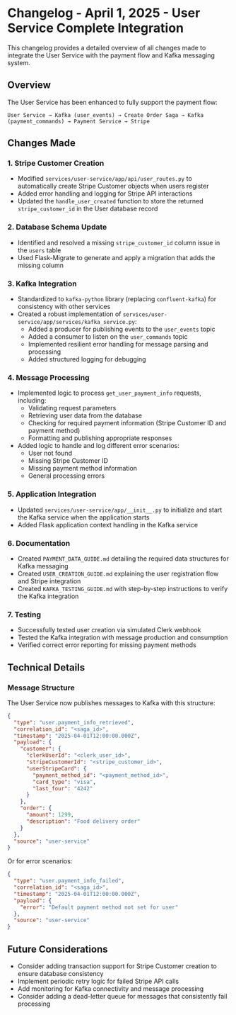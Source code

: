 # Changelog - April 1, 2025 - User Service Complete Integration

This changelog provides a detailed overview of all changes made to integrate the User Service with the payment flow and Kafka messaging system.

## Overview

The User Service has been enhanced to fully support the payment flow:

```
User Service → Kafka (user_events) → Create Order Saga → Kafka (payment_commands) → Payment Service → Stripe
```

## Changes Made

### 1. Stripe Customer Creation
- Modified `services/user-service/app/api/user_routes.py` to automatically create Stripe Customer objects when users register
- Added error handling and logging for Stripe API interactions
- Updated the `handle_user_created` function to store the returned `stripe_customer_id` in the User database record

### 2. Database Schema Update
- Identified and resolved a missing `stripe_customer_id` column issue in the `users` table
- Used Flask-Migrate to generate and apply a migration that adds the missing column

### 3. Kafka Integration
- Standardized to `kafka-python` library (replacing `confluent-kafka`) for consistency with other services
- Created a robust implementation of `services/user-service/app/services/kafka_service.py`:
  - Added a producer for publishing events to the `user_events` topic
  - Added a consumer to listen on the `user_commands` topic
  - Implemented resilient error handling for message parsing and processing
  - Added structured logging for debugging

### 4. Message Processing
- Implemented logic to process `get_user_payment_info` requests, including:
  - Validating request parameters
  - Retrieving user data from the database
  - Checking for required payment information (Stripe Customer ID and payment method)
  - Formatting and publishing appropriate responses
- Added logic to handle and log different error scenarios:
  - User not found
  - Missing Stripe Customer ID
  - Missing payment method information
  - General processing errors

### 5. Application Integration
- Updated `services/user-service/app/__init__.py` to initialize and start the Kafka service when the application starts
- Added Flask application context handling in the Kafka service

### 6. Documentation
- Created `PAYMENT_DATA_GUIDE.md` detailing the required data structures for Kafka messaging
- Created `USER_CREATION_GUIDE.md` explaining the user registration flow and Stripe integration
- Created `KAFKA_TESTING_GUIDE.md` with step-by-step instructions to verify the Kafka integration

### 7. Testing
- Successfully tested user creation via simulated Clerk webhook
- Tested the Kafka integration with message production and consumption
- Verified correct error reporting for missing payment methods

## Technical Details

### Message Structure

The User Service now publishes messages to Kafka with this structure:

```json
{
  "type": "user.payment_info_retrieved",
  "correlation_id": "<saga_id>",
  "timestamp": "2025-04-01T12:00:00.000Z",
  "payload": {
    "customer": {
      "clerkUserId": "<clerk_user_id>",
      "stripeCustomerId": "<stripe_customer_id>",
      "userStripeCard": {
        "payment_method_id": "<payment_method_id>",
        "card_type": "visa",
        "last_four": "4242"
      }
    },
    "order": {
      "amount": 1299,
      "description": "Food delivery order"
    }
  },
  "source": "user-service"
}
```

Or for error scenarios:

```json
{
  "type": "user.payment_info_failed",
  "correlation_id": "<saga_id>",
  "timestamp": "2025-04-01T12:00:00.000Z",
  "payload": {
    "error": "Default payment method not set for user"
  },
  "source": "user-service"
}
```

## Future Considerations

- Consider adding transaction support for Stripe Customer creation to ensure database consistency
- Implement periodic retry logic for failed Stripe API calls
- Add monitoring for Kafka connectivity and message processing
- Consider adding a dead-letter queue for messages that consistently fail processing
